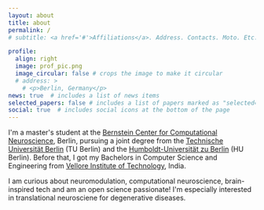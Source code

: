 ```yaml
---
layout: about
title: about
permalink: /
# subtitle: <a href='#'>Affiliations</a>. Address. Contacts. Moto. Etc.

profile:
  align: right
  image: prof_pic.png
  image_circular: false # crops the image to make it circular
  # address: >
    # <p>Berlin, Germany</p>
news: true  # includes a list of news items
selected_papers: false # includes a list of papers marked as "selected={true}"
social: true  # includes social icons at the bottom of the page
---
```


I'm a master's student at the [Bernstein Center for Computational Neuroscience](https://www.bccn-berlin.de/), Berlin, pursuing a joint degree from the [Technische Universität Berlin](https://www.tu.berlin/en/) (TU Berlin) and the [Humboldt-Universität zu Berlin](https://www.hu-berlin.de/en) (HU Berlin). Before that, I got my Bachelors in Computer Science and Engineering from [Vellore Institute of Technology](http://chennai.vit.ac.in/), India.

I am curious about neuromodulation, computational neuroscience, brain-inspired tech and am an open science passionate! I'm especially interested in translational neurosciene for degenerative diseases.
